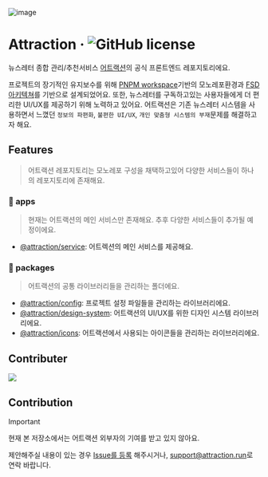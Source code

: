 ![image](https://github.com/Atractorrr/Attraction-FE/assets/53262430/48768c80-721c-449f-8697-b66b1dafeea3)

# Attraction &middot; ![GitHub license](https://img.shields.io/badge/license-MIT-blue.svg)

뉴스레터 종합 관리/추천서비스 [어트랙션](https://attraction.run)의 공식 프론트엔드 레포지토리에요.

프로젝트의 장기적인 유지보수를 위해 [PNPM workspace](https://pnpm.io/workspaces)기반의 모노레포환경과 [FSD 아키텍쳐](https://feature-sliced.design/)를 기반으로 설계되었어요. 또한, 뉴스레터를 구독하고있는 사용자들에게 더 편리한 UI/UX를 제공하기 위해 노력하고 있어요.
어트랙션은 기존 뉴스레터 시스템을 사용하면서 느꼈던 `정보의 파편화`, `불편한 UI/UX`, `개인 맞춤형 시스템의 부재`문제를 해결하고자 해요.

## Features

> 어트랙션 레포지토리는 모노레포 구성을 채택하고있어 다양한 서비스들이 하나의 레포지토리에 존재해요.

### 📁 apps

> 현재는 어트랙션의 메인 서비스만 존재해요. 추후 다양한 서비스들이 추가될 예정이에요.

- [@attraction/service](https://github.com/Atractorrr/Attraction-FE/tree/main/apps/service): 어트렉션의 메인 서비스를 제공해요.

### 📁 packages

> 어트랙션의 공통 라이브러리들을 관리하는 폴더에요.

- [@attraction/config](https://github.com/Atractorrr/Attraction-FE/tree/main/packages/config): 프로젝트 설정 파일들을 관리하는 라이브러리에요.
- [@attraction/design-system](https://github.com/Atractorrr/Attraction-FE/tree/main/packages/design-system): 어트랙션의 UI/UX를 위한 디자인 시스템 라이브러리에요.
- [@attraction/icons](https://github.com/Atractorrr/Attraction-FE/tree/main/packages/icons): 어트랙션에서 사용되는 아이콘들을 관리하는 라이브러리에요. 

## Contributer

<a href="https://github.com/Atractorrr/Attraction-FE/graphs/contributors">
  <img src="https://contrib.rocks/image?repo=Atractorrr/Attraction-FE" />
</a>

## Contribution

> [!IMPORTANT]
> 
> 현재 본 저장소에서는 어트랙션 외부자의 기여를 받고 있지 않아요.
> 
> 제안해주실 내용이 있는 경우 [Issue를 등록](https://github.com/Atractorrr/Attraction-FE/issues) 해주시거나, [<support@attraction.run>](mailto:support@attraction.run)로 연락 바랍니다.
